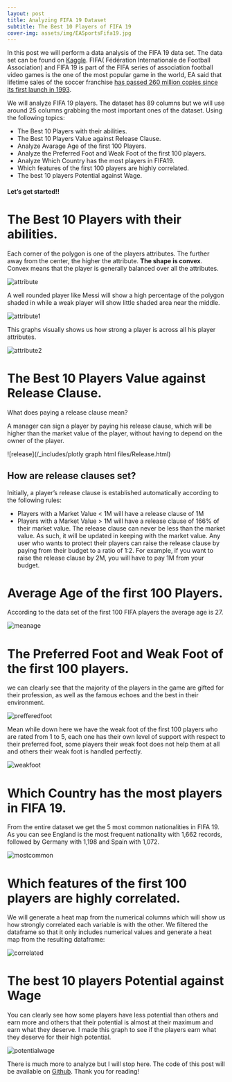 ```yaml
---
layout: post
title: Analyzing FIFA 19 Dataset 
subtitle: The Best 10 Players of FIFA 19
cover-img: assets/img/EASportsFifa19.jpg
---
```


In this post we will perform a data analysis of the FIFA 19 data set. The data set can be found on [Kaggle](https://www.kaggle.com/karangadiya/fifa19). FIFA( Fédération Internationale de Football Association) and FIFA 19 is part of the FIFA series of association football video games is the one of the most popular game in the world, EA said that lifetime sales of the soccer franchise [has passed 260 million copies since its first launch in 1993](https://venturebeat.com/2018/09/05/ea-sports-fifa-franchise-surpasses-260-million-copies-sold/).

We will analyze FIFA 19 players. The dataset has 89 columns but we will use around 25 columns grabbing the most important ones of the dataset. Using the following topics:


* The Best 10 Players with their abilities.
* The Best 10 Players Value against Release Clause.
* Analyze Avarage Age of the first 100 Players.
* Analyze the Preferred Foot and Weak Foot of the first 100 players.
* Analyze Which Country has the most players in FIFA19.
* Which features of the first 100 players are highly correlated.
* The best 10 players Potential against Wage.


#### Let’s get started!!



# The Best 10 Players with their abilities.

Each corner of the polygon is one of the players attributes. The further away from the center, the higher the attribute. **The shape is convex**. Convex means that the player is generally balanced over all the attributes.


![attribute](/assets/img/firstpic.jpg)


A well rounded player like Messi will show a high percentage of the polygon shaded in while a weak player will show little shaded area near the middle.


![attribute1](/assets/img/FullSizeRender_8.JPG)


This graphs visually shows us how strong a player is across all his player attributes.


![attribute2](/assets/img/thirdpic.jpg)



# The Best 10 Players Value against Release Clause.

What does paying a release clause mean?

A manager can sign a player by paying his release clause, which will be higher than the market value of the player, without having to depend on the owner of the player.

![release](/_includes/plotly graph html files/Release.html)

## How are release clauses set?

Initially, a player’s release clause is established automatically according to the following rules:
* Players with a Market Value < 1M will have a release clause of 1M
* Players with a Market Value > 1M will have a release clause of 166% of their market value.
The release clause can never be less than the market value. As such, it will be updated in keeping with the market value. Any user who wants to protect their players can raise the release clause by paying from their budget to a ratio of 1:2. For example, if you want to raise the release clause by 2M, you will have to pay 1M from your budget.



# Average Age of the first 100 Players.
According to the data set of the first 100 FIFA players the average age is 27.

![meanage](https://plotly.com/~YinmiAlas/6/)



# The Preferred Foot and Weak Foot of the first 100 players.
we can clearly see that the majority of the players in the game are gifted for their profession, as well as the famous echoes and the best in their environment.

![prefferedfoot](https://plotly.com/~YinmiAlas/8/)

Mean while down here we have the weak foot of the first 100 players who are rated from 1 to 5, each one has their own level of support with respect to their preferred foot, some players their weak foot does not help them at all and others their weak foot is handled perfectly.

![weakfoot](https://plotly.com/~YinmiAlas/10/)



# Which Country has the most players in FIFA 19.

From the entire dataset we get the 5 most common nationalities in FIFA 19. As you can see England is the most frequent nationality with 1,662 records, followed by Germany with 1,198 and Spain with 1,072.

![mostcommon](https://plotly.com/~YinmiAlas/12/)



# Which features of the first 100 players are highly correlated.

We will generate a heat map from the numerical columns which will show us how strongly correlated each variable is with the other. We filtered the dataframe so that it only includes numerical values and generate a heat map from the resulting dataframe:

![correlated](https://plotly.com/~YinmiAlas/14/)



# The best 10 players Potential against Wage

You can clearly see how some players have less potential than others and earn more and others that their potential is almost at their maximum and earn what they deserve. I made this graph to see if the players earn what they deserve for their high potential.

![potentialwage](https://plotly.com/~YinmiAlas/16/)


There is much more to analyze but I will stop here. The code of this post will be available on [Github](LS_DS__build_week_project.ipynb). Thank you for reading!

